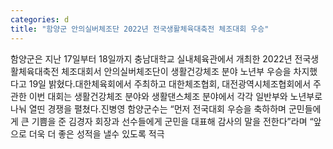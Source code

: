 ```yaml
---
categories: d
title: "함양군 안의실버체조단 2022년 전국생활체육대축전 체조대회 우승"
---
```

함양군은 지난 17일부터 18일까지 충남대학교 실내체육관에서 개최한 2022년 전국생활체육대축전 체조대회서 안의실버체조단이 생활건강체조 분야 노년부 우승을 차지했다고 19일 밝혔다.대한체육회에서 주최하고 대한체조협회, 대전광역시체조협회에서 주관한 이번 대회는 생활건강체조 분야와 생활댄스체조 분야에서 각각 일반부와 노년부로 나눠 열띤 경쟁을 펼쳤다.진병영 함양군수는 “먼저 전국대회 우승을 축하하며 군민들에게 큰 기쁨을 준 김경자 회장과 선수들에게 군민을 대표해 감사의 말을 전한다”라며 “앞으로 더욱 더 좋은 성적을 낼수 있도록 적극